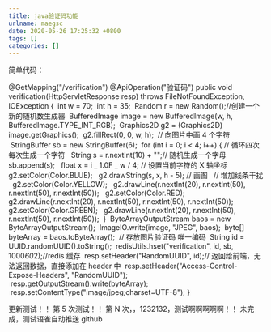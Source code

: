 ```yaml
---
title: java验证码功能
urlname: maegsc
date: 2020-05-26 17:25:32 +0800
tags: []
categories: []
---
```


简单代码：

@GetMapping("/verification")
@ApiOperation("验证码")
public void verification(HttpServletResponse resp) throws FileNotFoundException, IOException {
 int w = 70;
 int h = 35;
 Random r = new Random();//创建一个新的随机数生成器
 BufferedImage image = new BufferedImage(w, h, BufferedImage.TYPE_INT_RGB);
 Graphics2D g2 = (Graphics2D) image.getGraphics();
 g2.fillRect(0, 0, w, h);
 // 向图片中画 4 个字符
 StringBuffer sb = new StringBuffer(6);
 for (int i = 0; i < 4; i++) { // 循环四次每次生成一个字符
  String s = r.nextInt(10) + "";// 随机生成一个字母
  sb.append(s);
  float x = i _ 1.0F _ w / 4; // 设置当前字符的 X 轴坐标
  g2.setColor(Color.BLUE);
  g2.drawString(s, x, h - 5); // 画图
  // 增加线条干扰
  g2.setColor(Color.YELLOW);
  g2.drawLine(r.nextInt(20), r.nextInt(50), r.nextInt(50), r.nextInt(50));
  g2.setColor(Color.RED);
  g2.drawLine(r.nextInt(20), r.nextInt(50), r.nextInt(50), r.nextInt(50));
  g2.setColor(Color.GREEN);
  g2.drawLine(r.nextInt(20), r.nextInt(50), r.nextInt(50), r.nextInt(50));
 }
 ByteArrayOutputStream baos = new ByteArrayOutputStream();
 ImageIO.write(image, "JPEG", baos);
 byte[] byteArray = baos.toByteArray();
 // 存放图片验证码 唯一编码
 String id = UUID.randomUUID().toString();
 redisUtils.hset("verification", id, sb, 1000*60*2);//redis 缓存
 resp.setHeader("RandomUUID", id);// 返回给前端，无法返回数据，直接添加在 header 中
 resp.setHeader("Access-Control-Expose-Headers", "RandomUUID");
 resp.getOutputStream().write(byteArray);
 resp.setContentType("image/jpeg;charset=UTF-8");
}

更新测试！！
第 5 次测试！！
第 N 次，，1232132，测试啊啊啊啊啊！！
未完成，测试语雀自动推送 github
